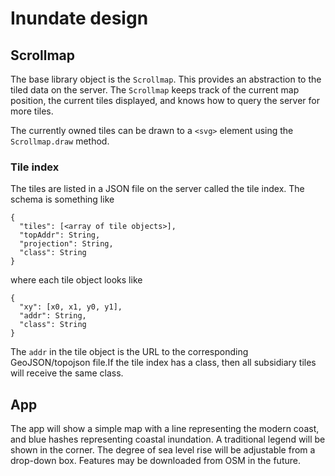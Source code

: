 # Inundate design

## Scrollmap

The base library object is the `Scrollmap`. This provides an abstraction to the tiled data on the server. The `Scrollmap` keeps track of the current map position, the current tiles displayed, and knows how to query the server for more tiles.

The currently owned tiles can be drawn to a `<svg>` element using the `Scrollmap.draw` method.

### Tile index

The tiles are listed in a JSON file on the server called the tile index. The schema is something like

    {
      "tiles": [<array of tile objects>],
      "topAddr": String,
      "projection": String,
      "class": String
    }

where each tile object looks like

    {
      "xy": [x0, x1, y0, y1],
      "addr": String,
      "class": String
    }

The `addr` in the tile object is the URL to the corresponding GeoJSON/topojson file.If the tile index has a class, then all subsidiary tiles will receive the same class.


## App

The app will show a simple map with a line representing the modern coast, and blue hashes representing coastal inundation. A traditional legend will be shown in the corner. The degree of sea level rise will be adjustable from a drop-down box. Features may be downloaded from OSM in the future.


